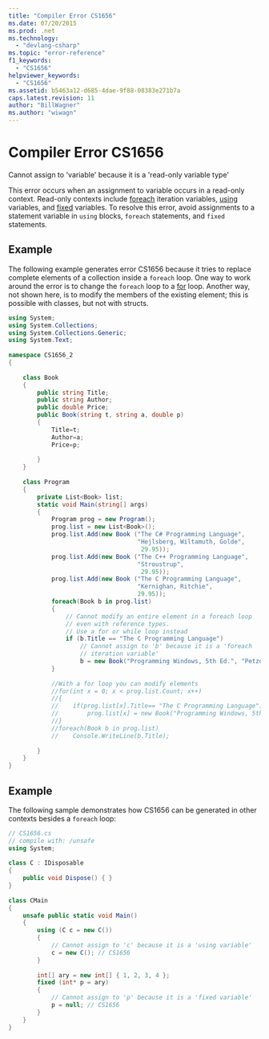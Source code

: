```yaml
---
title: "Compiler Error CS1656"
ms.date: 07/20/2015
ms.prod: .net
ms.technology: 
  - "devlang-csharp"
ms.topic: "error-reference"
f1_keywords: 
  - "CS1656"
helpviewer_keywords: 
  - "CS1656"
ms.assetid: b5463a12-d685-4dae-9f88-08383e271b7a
caps.latest.revision: 11
author: "BillWagner"
ms.author: "wiwagn"
---
```

# Compiler Error CS1656
Cannot assign to 'variable' because it is a 'read-only variable type'  
  
 This error occurs when an assignment to variable occurs in a read-only context. Read-only contexts include [foreach](../../../csharp/language-reference/keywords/foreach-in.md) iteration variables, [using](../../../csharp/language-reference/keywords/using-statement.md) variables, and [fixed](../../../csharp/language-reference/keywords/fixed-statement.md) variables. To resolve this error, avoid assignments to a statement variable in `using` blocks, `foreach` statements, and `fixed` statements.  
  
## Example  
 The following example generates error CS1656 because it tries to replace complete elements of a collection inside a `foreach` loop. One way to work around the error is to change the `foreach` loop to a [for](../../../csharp/language-reference/keywords/for.md) loop. Another way, not shown here, is to modify the members of the existing element; this is possible with classes, but not with structs.  
  
```csharp  
using System;  
using System.Collections;  
using System.Collections.Generic;  
using System.Text;  
  
namespace CS1656_2  
{  
  
    class Book  
    {  
        public string Title;  
        public string Author;  
        public double Price;  
        public Book(string t, string a, double p)  
        {  
            Title=t;  
            Author=a;  
            Price=p;  
  
        }  
    }  
  
    class Program  
    {  
        private List<Book> list;  
        static void Main(string[] args)  
        {  
            Program prog = new Program();  
            prog.list = new List<Book>();  
            prog.list.Add(new Book ("The C# Programming Language",  
                                    "Hejlsberg, Wiltamuth, Golde",  
                                     29.95));  
            prog.list.Add(new Book ("The C++ Programming Language",  
                                    "Stroustrup",  
                                     29.95));  
            prog.list.Add(new Book ("The C Programming Language",  
                                    "Kernighan, Ritchie",  
                                    29.95));  
            foreach(Book b in prog.list)  
            {  
                // Cannot modify an entire element in a foreach loop   
                // even with reference types.  
                // Use a for or while loop instead  
                if (b.Title == "The C Programming Language")  
                    // Cannot assign to 'b' because it is a 'foreach   
                    // iteration variable'  
                    b = new Book("Programming Windows, 5th Ed.", "Petzold", 29.95); //CS1656  
            }  
  
            //With a for loop you can modify elements  
            //for(int x = 0; x < prog.list.Count; x++)  
            //{  
            //    if(prog.list[x].Title== "The C Programming Language")  
            //        prog.list[x] = new Book("Programming Windows, 5th Ed.", "Petzold", 29.95);  
            //}  
            //foreach(Book b in prog.list)  
            //    Console.WriteLine(b.Title);  
  
        }  
    }  
}  
```  
  
## Example  
 The following sample demonstrates how CS1656 can be generated in other contexts besides a `foreach` loop:  
  
```csharp  
// CS1656.cs  
// compile with: /unsafe  
using System;  
  
class C : IDisposable  
{  
    public void Dispose() { }  
}  
  
class CMain  
{  
    unsafe public static void Main()  
    {  
        using (C c = new C())  
        {  
            // Cannot assign to 'c' because it is a 'using variable'  
            c = new C(); // CS1656  
        }  
  
        int[] ary = new int[] { 1, 2, 3, 4 };  
        fixed (int* p = ary)  
        {  
            // Cannot assign to 'p' because it is a 'fixed variable'  
            p = null; // CS1656  
        }  
    }  
}  
```
